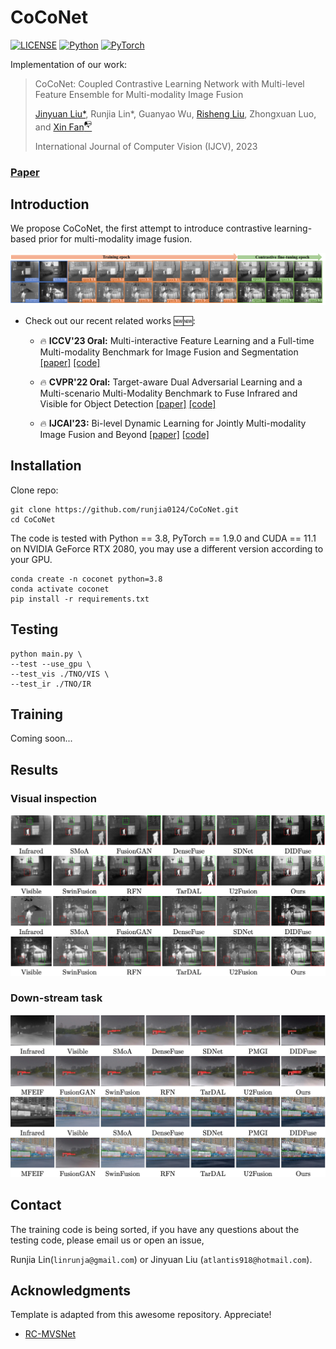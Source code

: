 

  <h1 align="left">CoCoNet</h1>

[![LICENSE](https://img.shields.io/badge/license-MIT-green)](https://github.com/wdhudiekou/IRFS/blob/main/LICENSE)
[![Python](https://img.shields.io/badge/python-3.8-blue.svg)](https://www.python.org/)
[![PyTorch](https://img.shields.io/badge/pytorch-1.9.0-%237732a8)](https://pytorch.org/)

Implementation of our work:

>  CoCoNet: Coupled Contrastive Learning Network with Multi-level Feature Ensemble for Multi-modality Image Fusion
>
>  [Jinyuan Liu\*](https://scholar.google.com/citations?user=a1xipwYAAAAJ&hl=zh-CN&oi=ao), Runjia Lin\*, Guanyao Wu, [Risheng Liu](https://scholar.google.com/citations?user=DzuhImQAAAAJ&hl=zh-CN), Zhongxuan Luo, and [Xin Fan<sup>📭</sup>](https://scholar.google.com/citations?user=vLN1njoAAAAJ&hl=zh-CN&oi=ao)
>
>  International Journal of Computer Vision (IJCV), 2023

### [Paper](https://arxiv.org/pdf/2211.10960.pdf)


## Introduction

We propose CoCoNet, the first attempt to introduce contrastive learning-based prior for multi-modality image fusion. 

![](demo/pipeline.png)


- Check out our recent related works 🆕🆕:
  - 🔥 **ICCV'23 Oral:** Multi-interactive Feature Learning and a Full-time Multi-modality Benchmark for Image Fusion and Segmentation [[paper]](https://arxiv.org/pdf/2308.02097.pdf) [[code]](https://github.com/JinyuanLiu-CV/SegMiF)
     
  - 🔥 **CVPR'22 Oral:** Target-aware Dual Adversarial Learning and a Multi-scenario Multi-Modality
Benchmark to Fuse Infrared and Visible for Object Detection [[paper]](https://openaccess.thecvf.com/content/CVPR2022/papers/Liu_Target-Aware_Dual_Adversarial_Learning_and_a_Multi-Scenario_Multi-Modality_Benchmark_To_CVPR_2022_paper.pdf) [[code]](https://github.com/JinyuanLiu-CV/TarDAL)
  - 🔥 **IJCAI'23:** Bi-level Dynamic Learning for Jointly Multi-modality Image Fusion and Beyond [[paper]](https://arxiv.org/pdf/2305.06720.pdf) [[code]](https://github.com/LiuZhu-CV/BDLFusion)



## Installation

Clone repo:
```
git clone https://github.com/runjia0124/CoCoNet.git
cd CoCoNet
```

The code is tested with Python == 3.8, PyTorch == 1.9.0 and CUDA == 11.1 on NVIDIA GeForce RTX 2080, you may use a different version according to your GPU. 
```
conda create -n coconet python=3.8
conda activate coconet
pip install -r requirements.txt
```

## Testing
```
python main.py \
--test --use_gpu \    
--test_vis ./TNO/VIS \
--test_ir ./TNO/IR 
```

## Training
Coming soon...

## Results
### Visual inspection
![](demo/visual.png)
### Down-stream task
![](demo/visual_2.png)



## Contact
The training code is being sorted, if you have any questions about the testing code, please email us or open an issue, 

Runjia Lin(`linrunja@gmail.com`) or Jinyuan Liu (`atlantis918@hotmail.com`).

## Acknowledgments

Template is adapted from this awesome repository. Appreciate!

* [RC-MVSNet](https://github.com/Boese0601/RC-MVSNet)

